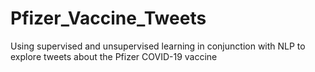# Pfizer_Vaccine_Tweets
 Using supervised and unsupervised learning in conjunction with NLP to explore tweets about the Pfizer COVID-19 vaccine

